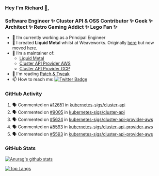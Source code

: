 ### Hey I'm Richard 👋, 

<h3 align="left">Software Engineer ✨ Cluster API & OSS Contributor ✨ Geek ✨ Architect ✨ Retro Gaming Addict ✨ Lego Fan ✨</h3>

- 🔭 I’m currently working as a Principal Engineer
- 📯 I created **Liquid Metal** whilst at Weaveworks. Originally [here](https://github.com/weaveworks-liquidmetal) but now moved [here](https://github.com/liquidmetal-dev).
- 👯 I’m a maintainer of:
  -  [Liquid Metal](https://github.com/liquidmetal-dev)
  -  [Cluster API Provider AWS](https://github.com/kubernetes-sigs/cluster-api-provider-aws)
  -  [Cluster API Provider GCP](https://github.com/kubernetes-sigs/cluster-api-provider-gcp)
- 💬 I'm reading [Patch & Tweak](https://bjooks.com/products/patch-tweak-exploring-modular-synthesis)
- 📫 How to reach me: [![Twitter Badge](https://img.shields.io/badge/-@fruit_case-00acee?style=flat&logo=Twitter&logoColor=white)](https://twitter.com/intent/follow?screen_name=fruit_case "Follow on Twitter")

### GitHub Activity 

<!--START_SECTION:activity-->
1. 🗣 Commented on [#12651](https://github.com/kubernetes-sigs/cluster-api/pull/12651#issuecomment-3214304158) in [kubernetes-sigs/cluster-api](https://github.com/kubernetes-sigs/cluster-api)
2. 🗣 Commented on [#9005](https://github.com/kubernetes-sigs/cluster-api/issues/9005#issuecomment-3214300703) in [kubernetes-sigs/cluster-api](https://github.com/kubernetes-sigs/cluster-api)
3. 🗣 Commented on [#5624](https://github.com/kubernetes-sigs/cluster-api-provider-aws/pull/5624#issuecomment-3210047319) in [kubernetes-sigs/cluster-api-provider-aws](https://github.com/kubernetes-sigs/cluster-api-provider-aws)
4. 🗣 Commented on [#5593](https://github.com/kubernetes-sigs/cluster-api-provider-aws/issues/5593#issuecomment-3210043502) in [kubernetes-sigs/cluster-api-provider-aws](https://github.com/kubernetes-sigs/cluster-api-provider-aws)
5. 🗣 Commented on [#5593](https://github.com/kubernetes-sigs/cluster-api-provider-aws/issues/5593#issuecomment-3210042139) in [kubernetes-sigs/cluster-api-provider-aws](https://github.com/kubernetes-sigs/cluster-api-provider-aws)
<!--END_SECTION:activity-->

### GitHub Stats

[![Anurag's github stats](https://github-readme-stats.vercel.app/api?username=richardcase&count_private=true&show_icons=true)](https://github.com/anuraghazra/github-readme-stats)

[![Top Langs](https://github-readme-stats.vercel.app/api/top-langs/?username=richardcase&hide=html&layout=compact)](https://github.com/anuraghazra/github-readme-stats)

